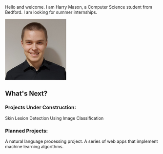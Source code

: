 Hello and welcome. I am Harry Mason, a Computer Science student from Bedford. I am looking for summer internships.

<img src="images/profilePhoto.jpeg" width="200" height="200" />

## What's Next?
### Projects Under Construction:

Skin Lesion Detection Using Image Classification

### Planned Projects:

A natural language processing project.
A series of web apps that implement machine learning algorithms.
